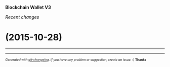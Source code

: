 __Blockchain Wallet V3__

_Recent changes_

#   (2015-10-28)



---


---
<sub><sup>*Generated with [git-changelog](https://github.com/rafinskipg/git-changelog). If you have any problem or suggestion, create an issue.* :) **Thanks** </sub></sup>